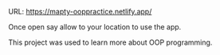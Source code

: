 URL: https://mapty-ooppractice.netlify.app/

Once open say allow to your location to use the app. 

This project was used to learn more about OOP programming. 
